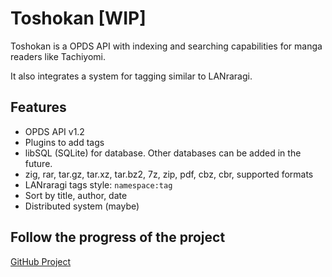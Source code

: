 # Toshokan \[WIP\]

Toshokan is a OPDS API with indexing and searching capabilities for manga readers like Tachiyomi.

It also integrates a system for tagging similar to LANraragi.

## Features

- OPDS API v1.2
- Plugins to add tags
- libSQL (SQLite) for database. Other databases can be added in the future.
- zig, rar, tar.gz, tar.xz, tar.bz2, 7z, zip, pdf, cbz, cbr, supported formats
- LANraragi tags style: `namespace:tag`
- Sort by title, author, date
- Distributed system (maybe)

## Follow the progress of the project

[GitHub Project](https://github.com/users/Darkness4/projects/2)

